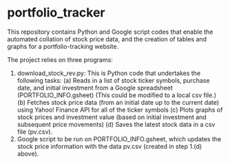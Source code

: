 # portfolio_tracker
This repository contains Python and Google script codes that enable the automated collation of stock price data, and the creation of tables and graphs for a portfolio-tracking website. 

The project relies on three programs:
1. download_stock_rev.py:  This is Python code that undertakes the following tasks: 
    (a) Reads in a list of stock ticker symbols, purchase date, and initial investment from a Google spreadsheet (PORTFOLIO_INFO.gsheet) (This could be modified to a local csv file.)
    (b) Fetches stock price data (from an initial date up to the current date) using Yahoo! Finance API  for all of the ticker symbols
    (c) Plots graphs of stock prices and investment value (based on initial investment and subsequent price movements)
    (d) Saves the latest stock data in a csv file (pv.csv).
2. Google script to be run on PORTFOLIO_INFO.gsheet, which updates the stock price information with the data pv.csv (created in step 1.(d) above).   
        
   


